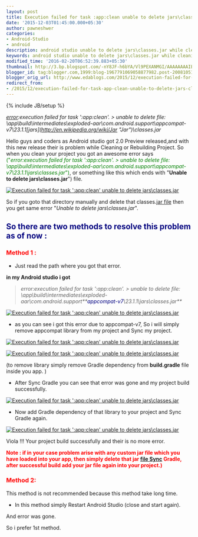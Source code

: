 ```yaml
---
layout: post
title: Execution failed for task :app:clean unable to delete jars\classes.jar
date: '2015-12-03T01:45:00.000+05:30'
author: pawneshwer
categories:
- Android-Studio
- android
description: android studio unable to delete jars\classes.jar while cleaning or rebuilding project,to solve unable to delete jars\classes.jar issue just follow given steps
keywords: android studio unable to delete jars\classes.jar while cleaning or rebuilding project,to solve unable to delete jars\classes.jar issue just follow given steps
modified_time: '2016-02-20T06:52:39.883+05:30'
thumbnail: http://3.bp.blogspot.com/-nY8JF-h6bYA/Vl9PEXANMGI/AAAAAAAAIEs/LzufjSab2vA/s72-c/unable%2Bto%2Bdelete%2Bjars-classes.jar-thumb.png
blogger_id: tag:blogger.com,1999:blog-1967791069058877982.post-2008105190626003212
blogger_orig_url: http://www.edablogs.com/2015/12/execution-failed-for-task-app-clean-unable-to-delete-jars-classes-jar.html
redirect_from:
- /2015/12/execution-failed-for-task-app-clean-unable-to-delete-jars-classes-jar.html
---
```


{% include JB/setup %}

_[error](http://en.wikipedia.org/wiki/Error_%28baseball%29 "Error (baseball)"):execution failed for task ':app:clean'. > unable to delete file: \app\build\intermediates\exploded-aar\com.android.support\appcompat-v7\23.1.1\[jars](http://en.wikipedia.org/wiki/Jar "Jar")\classes.jar_

Hello guys and coders as Android studio got 2.0 Preview released,and with this new release their is problem while Cleaning or Rebuilding Project. So when you clean your project you got an awesome error says <span style="color: #008000;">("_error:execution failed for task ':app:clean'. > unable to delete file: \app\build\intermediates\exploded-aar\com.android.support\appcompat-v7\23.1.1\jars\classes.jar_")</span>, or something like this which ends with "**Unable to delete jars\classes.jar**") file.

[![Execution failed for task ':app:clean' unable to delete jars\classes.jar](http://3.bp.blogspot.com/-nY8JF-h6bYA/Vl9PEXANMGI/AAAAAAAAIEs/LzufjSab2vA/s320/unable%2Bto%2Bdelete%2Bjars-classes.jar-thumb.png "Execution failed for task ':app:clean' unable to delete jars\classes.jar")](http://3.bp.blogspot.com/-nY8JF-h6bYA/Vl9PEXANMGI/AAAAAAAAIEs/LzufjSab2vA/s1600/unable%2Bto%2Bdelete%2Bjars-classes.jar-thumb.png)

So if you goto that directory manually and delete that classes.[jar file](http://en.wikipedia.org/wiki/JAR_%28file_format%29 "JAR (file format)") then you get same error "_Unable to delete jars\classes.jar_".

## <span style="color: #000080;">So there are two methods to resolve this problem as of now :</span>

### <span style="color: #ff0000;">Method 1 :</span>

*   Just read the path where you got that error.

**in my Android studio i got**

> _error:execution failed for task ':app:clean'. > unable to delete file: \app\build\intermediates\exploded-aar\com.android.support\**<span style="color: #000080;">appcompat-v7</span>\23.1.1\jars\classes.jar**_

[![Execution failed for task ':app:clean' unable to delete jars\classes.jar](http://1.bp.blogspot.com/-jBPXpPaCeGA/Vl9O-l3xBjI/AAAAAAAAIEU/RLLRsTcrHLU/s320/unable%2Bto%2Bdelete%2Bjars-classes.jar-1.png "Execution failed for task ':app:clean' unable to delete jars\classes.jar")](http://1.bp.blogspot.com/-jBPXpPaCeGA/Vl9O-l3xBjI/AAAAAAAAIEU/RLLRsTcrHLU/s1600/unable%2Bto%2Bdelete%2Bjars-classes.jar-1.png)

*   as you can see i got this error due to appcompat-v7, So i will simply remove appcompat library from my project and Sync my project.

[![Execution failed for task ':app:clean' unable to delete jars\classes.jar](http://1.bp.blogspot.com/--rGLzteXE-E/Vl9O-mratdI/AAAAAAAAIEQ/zF0AVfHYQXo/s320/unable%2Bto%2Bdelete%2Bjars-classes.jar-2.png "Execution failed for task ':app:clean' unable to delete jars\classes.jar")](http://1.bp.blogspot.com/--rGLzteXE-E/Vl9O-mratdI/AAAAAAAAIEQ/zF0AVfHYQXo/s1600/unable%2Bto%2Bdelete%2Bjars-classes.jar-2.png)

[![Execution failed for task ':app:clean' unable to delete jars\classes.jar](http://2.bp.blogspot.com/-EiPJLYxXdVU/Vl9O-dwHIkI/AAAAAAAAIEM/Mg_J1fqQaoo/s320/unable%2Bto%2Bdelete%2Bjars-classes.jar-3.png "Execution failed for task ':app:clean' unable to delete jars\classes.jar")](http://2.bp.blogspot.com/-EiPJLYxXdVU/Vl9O-dwHIkI/AAAAAAAAIEM/Mg_J1fqQaoo/s1600/unable%2Bto%2Bdelete%2Bjars-classes.jar-3.png)

(to remove library simply remove Gradle dependency from **build.gradle** file inside you app. )

*   After Sync Gradle you can see that error was gone and my project build successfully.

[![Execution failed for task ':app:clean' unable to delete jars\classes.jar](http://1.bp.blogspot.com/-MlEJ7a7gaYI/Vl9PD8maCkI/AAAAAAAAIEk/GnoAPiCzCg0/s320/unable%2Bto%2Bdelete%2Bjars-classes.jar-4.png "Execution failed for task ':app:clean' unable to delete jars\classes.jar")](http://1.bp.blogspot.com/-MlEJ7a7gaYI/Vl9PD8maCkI/AAAAAAAAIEk/GnoAPiCzCg0/s1600/unable%2Bto%2Bdelete%2Bjars-classes.jar-4.png)

*   <span style="text-align: justify;">Now add Gradle dependency of that library to your project and Sync Gradle again.</span>

[![Execution failed for task ':app:clean' unable to delete jars\classes.jar](http://4.bp.blogspot.com/-Enll8yRDA7Y/Vl9PEeT9zbI/AAAAAAAAIEo/sghiu6eIPd0/s320/unable%2Bto%2Bdelete%2Bjars-classes.jar-5.png "Execution failed for task ':app:clean' unable to delete jars\classes.jar")](http://4.bp.blogspot.com/-Enll8yRDA7Y/Vl9PEeT9zbI/AAAAAAAAIEo/sghiu6eIPd0/s1600/unable%2Bto%2Bdelete%2Bjars-classes.jar-5.png)

Viola !!! Your project build successfully and their is no more error.

**<span style="color: #ff0000;">Note : if in your case problem arise with any custom jar file which you have loaded into your app, then simply delete that jar [file Sync](http://en.wikipedia.org/wiki/File_synchronization "File synchronization") Gradle, after successful build add your jar file again into your project.)</span>**

### <span style="color: #ff0000;">Method 2:</span>

This method is not recommended because this method take long time.

*   In this method simply Restart Android Studio (close and start again).

And error was gone.

So i prefer 1st method.